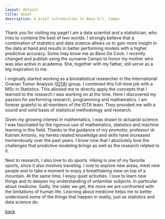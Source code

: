 ```yaml
---
layout: default
title: About
description: A brief introduction to Bavo D.C. Campo
---
```

Thank you for visiting my page! I am a data scientist and a statistician, who tries to combine the best of two worlds. I strongly believe that a combination of statistics and data science allows us to gain more insight in the data at hand and results in better performing models with a higher predictive accuracy. Some may know me as Bavo De Cock. I recently changed and publish using the surname Campo to honor my mother who was also active in academia. She, together with my father, still serve as a big inspiration to me.

I originally started working as a biostatistical researcher in the International Ovarian Tumor Analysis ([IOTA](https://www.iotagroup.org/)) group. I combined this full-time job with a MSc in Statistics. This allowed me to directly apply the concepts that I learned to the research I was working on at the time. Here I discovered my passion for performing research, programming and mathematics. I am forever grateful to all members of the IOTA team. They provided me with a sound and solid basis of statistical methodology and research.

Given my growing interest in mathematics, I was drawn to actuarial science. I was fascinated by the rigorous use of mathematics, statistics and machine learning in this field. Thanks to the guidance of my promotor, professor dr. Katrien Antonio, my hereto related knowledge and skills have increased tremendously over the past years. I know now that I absolutely love the challenges that predictive modeling brings as well as the research related to it.

Next to research, I also love to do sports. Hiking is one of my favorite sports, since it also involves traveling. I love to explore new areas, meet new people and to take a moment to enjoy a breathtaking view on top of a mountain. At the same time, I enjoy quiet activities. I love to learn new things and to deepen my understanding of unfamiliar subjects. In particular about medicine. Sadly, the older we get, the more we are confronted with the limitations of human life. Learning about medicine helps me to better understand some of the things that happen in reality, just as statistics and data science do.

[back](./)
